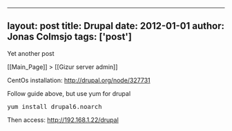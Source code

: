 
---
layout: post
title: Drupal
date: 2012-01-01
author: Jonas Colmsjo
tags: ['post']
---

Yet another post





[[Main_Page]] > [[Gizur server admin]]

CentOs installation: http://drupal.org/node/327731


Follow guide above, but use yum for drupal
<pre>
yum install drupal6.noarch
</pre>

Then access: http://192.168.1.22/drupal
